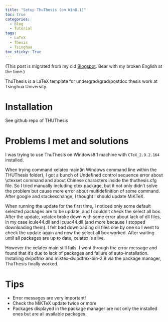```yaml
---
title: "Setup ThuThesis (on Win8.1)"
toc: true
categories:
  - Blog
  - Tutorial
tags:
  - LaTeX
  - Thesis
  - Tsinghua
toc_sticky: True
---
```


(This post is migrated from my old [Blogspot](https://jwt625.blogspot.com/2017/03/setup-thuthesis.html). Bear with my broken English at the time.)

ThuThesis is a LaTeX template for undergrad/grad/postdoc thesis work at Tsinghua University.

# Installation
See github repo of THUThesis

# Problems I met and solutions
I was trying to use ThuThesis on Windows8.1 machine with `CTeX_2.9.2.164` installed.

When trying command xelatex main(in Windows command line within the THUThesis folder), I got a bunch of Undefined control sequence error about \ctexset command and about Chinese characters inside the thuthesis.cfg file. So I tried manually including ctex package, but it not only didn’t solve the problem but cause more error about multidefinition of some command. After google and stackexchange, I thought I should update MiKTeX.

When running the update for the first time, I noticed only some default selected packages are to be update, and I couldn’t check the select all box. After the update, xelatex broke down with some error about lack of dll files, in my case icule44.dll and icuuc44.dll (and more because I stopped downloading them). I felt bad downloading dll files one by one so I went to check the update again and now the select all box worked. After waiting until all packages are up to date, xelatex is alive.

However the xelatex main still fails. I went through the error message and found that it’s due to lack of packages and failure of auto-installation. Installing dvipdfmx and miktex-dvipdfmx-bin-2.9 via the package manager, ThuThesis finally worked.

# Tips
- Error messages are very important!
- Check the MiKTeX update twice or more
- Packages displayed in the package manager are not only the installed ones but are all available packages.
